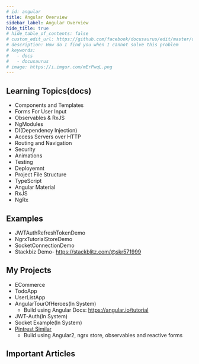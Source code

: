 ```yaml
---
# id: angular
title: Angular Overview
sidebar_label: Angular Overview
hide_title: true
# hide_table_of_contents: false
# custom_edit_url: https://github.com/facebook/docusaurus/edit/master/docs/api-doc-markdown.md
# description: How do I find you when I cannot solve this problem
# keywords:
#   - docs
#   - docusaurus
# image: https://i.imgur.com/mErPwqL.png
---
```


## Learning Topics(docs)

- Components and Templates
- Forms For User Input
- Observables & RxJS
- NgModules
- DI(Dependency Injection)
- Access Servers over HTTP
- Routing and Navigation
- Security
- Animations
- Testing
- Deployemnt
- Project File Structure
- TypeScript
- Angular Material
- RxJS
- NgRx

## Examples

- JWTAuthRefreshTokenDemo
- NgrxTutorialStoreDemo
- SocketConnectionDemo
- Stackbiz Demo- https://stackblitz.com/@skr571999

## My Projects

- ECommerce
- TodoApp
- UserListApp
- AngularTourOfHeroes(In System)
  - Build using Angular Docs: https://angular.io/tutorial
- JWT-Auth(In System)
- Socket Example(In System)
- [Pintrest Similar](https://github.com/aviabird/pinterest)
  - Build using Angular2, ngrx store, observables and reactive forms

## Important Articles
